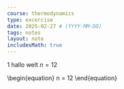 ```yaml
---
course: thermodynamics
type: excercise
date: 2025-02-27 # (YYYY-MM-DD)
tags: notes
layout: note
includesMath: true
---
```

1
hallo welt $n = 12$

\begin{equation}
    n = 12
\end{equation}